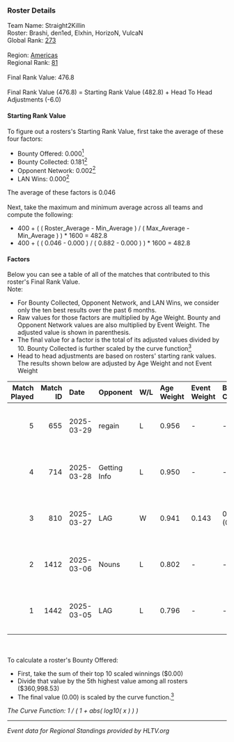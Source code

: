 ### Roster Details<br />
Team Name: Straight2Killin<br />
Roster: Brashi, den1ed, Elxhin, HorizoN, VulcaN<br />
Global Rank: [273](../../standings_global_2025_05_05.md)<br />
<br />
Region: [Americas]( ../../standings_americas_2025_05_05.md)<br />
Regional Rank: [81]( ../../standings_americas_2025_05_05.md)<br />
<br />
Final Rank Value:  476.8<br />
<br />
Final Rank Value (476.8) = Starting Rank Value (482.8) + Head To Head Adjustments (-6.0)<br />

#### Starting Rank Value<br />
To figure out a rosters's Starting Rank Value, first take the average of these four factors:<br />
- Bounty Offered: 0.000[<sup>1</sup>](#table2)
- Bounty Collected: 0.181[<sup>2</sup>](#table1)
- Opponent Network: 0.002[<sup>2</sup>](#table1)
- LAN Wins: 0.000[<sup>2</sup>](#table1)

The average of these factors is 0.046<br />
<br />
Next, take the maximum and minimum average across all teams and compute the following:<br />
- 400 + ( ( Roster_Average - Min_Average ) / ( Max_Average - Min_Average ) ) * 1600 = 482.8
- 400 + ( ( 0.046 - 0.000 ) / ( 0.882 - 0.000 ) ) * 1600 = 482.8


#### Factors<br />
Below you can see a table of all of the matches that contributed to this roster's Final Rank Value.<br />
Note:<br />

- For Bounty Collected, Opponent Network, and LAN Wins, we consider only the ten best results over the past 6 months.
- Raw values for those factors are multiplied by Age Weight. Bounty and Opponent Network values are also multiplied by Event Weight. The adjusted value is shown in parenthesis.
- The final value for a factor is the total of its adjusted values divided by 10. Bounty Collected is further scaled by the curve function[<sup>3</sup>](#curveFunction)
- Head to head adjustments are based on rosters' starting rank values. The results shown below are adjusted by Age Weight and not Event Weight
<span id="table1"></span><br />


| Match Played | Match ID | Date       | Opponent     | W/L | Age Weight | Event Weight | Bounty Collected | Opponent Network | LAN Wins  | H2H Adj. | Roster                                  |
| -: | -: | :- | :- | :- | :- | :- | :- | :- | :- | -: | :- |
|            5 |      655 | 2025-03-29 | regain       | L   | 0.956      | -            | -                | -                | -         |   -13.22 | Brashi, den1ed, Elxhin, HorizoN, VulcaN |
|            4 |      714 | 2025-03-28 | Getting Info | L   | 0.950      | -            | -                | -                | -         |    -3.41 | Brashi, den1ed, Elxhin, HorizoN, VulcaN |
|            3 |      810 | 2025-03-27 | LAG          | W   | 0.941      | 0.143        | 0.002 (0.000)    | 0.161 (0.022)    | 0 (0.000) |    21.59 | Brashi, den1ed, Elxhin, HorizoN, VulcaN |
|            2 |     1412 | 2025-03-06 | Nouns        | L   | 0.802      | -            | -                | -                | -         |    -4.86 | Brashi, den1ed, Elxhin, HorizoN, VulcaN |
|            1 |     1442 | 2025-03-05 | LAG          | L   | 0.796      | -            | -                | -                | -         |    -6.15 | Brashi, den1ed, Elxhin, HorizoN, VulcaN |

<br />
<span id="table2"></span><br />
To calculate a roster's Bounty Offered:<br />

- First, take the sum of their top 10 scaled winnings ($0.00)
- Divide that value by the 5th highest value among all rosters ($360,998.53)
- The final value (0.00) is scaled by the curve function.[<sup>3</sup>](#curveFunction)

<span id="curveFunction"></span>_The Curve Function: 1 / ( 1 + abs( log10( x ) ) )_<br />

---
_Event data for Regional Standings provided by HLTV.org_<br />
